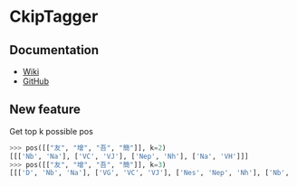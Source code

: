 # CkipTagger

## Documentation

- [Wiki](https://github.com/ckiplab/ckiptagger/wiki)
- [GitHub](https://github.com/ckiplab/ckiptagger/)

## New feature

Get top k possible pos

```python
>>> pos([["友", "增", "吾", "簡"]], k=2)
[[['Nb', 'Na'], ['VC', 'VJ'], ['Nep', 'Nh'], ['Na', 'VH']]]
>>> pos([["友", "增", "吾", "簡"]], k=3)
[[['D', 'Nb', 'Na'], ['VG', 'VC', 'VJ'], ['Nes', 'Nep', 'Nh'], ['Nb', 'Na', 'VH']]]
```
